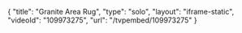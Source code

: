 {
    "title": "Granite Area Rug",
    "type": "solo",
    "layout": "iframe-static",
    "videoId": "109973275",
    "url": "\/tvpembed\/109973275"
}